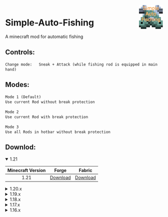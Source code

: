 <img src="https://github.com/Jan-Marvin/simple-auto-fishing/blob/fabric-latest/src/client/resources/assets/simpleautofishing/icon.png" align="right" width="15%" />

# Simple-Auto-Fishing

A minecraft mod for automatic fishing

## Controls:
```
Change mode:   Sneak + Attack (while fishing rod is equipped in main hand)
```
## Modes:
```
Mode 1 (Default)
Use current Rod without break protection

Mode 2
Use current Rod with break protection

Mode 3
Use all Rods in hotbar without break protection 
```
## Downlod:

<details open>
  <summary>1.21</summary>
  
| Minecraft Version  | Forge | Fabric |
| :----: | :----: | :----: |
| 1.21  | [Download](https://github.com/Jan-Marvin/simple-auto-fishing/releases/download/forge-v1.6.0/simpleautofishing-1.6.0.jar)  | [Download](https://github.com/Jan-Marvin/simple-auto-fishing/releases/download/fabric-v1.6.0/simpleautofishing-1.6.0.jar)  |
</details>

<details>
  <summary>1.20.x</summary>
  
| Minecraft Version  | Forge | Fabric |
| :----: | :----: | :----: |
| 1.20.6  |  | [Download](https://github.com/Jan-Marvin/simple-auto-fishing/releases/download/fabric-v1.5.6/simpleautofishing-1.5.6.jar)  |
| 1.20.5  |  | [Download](https://github.com/Jan-Marvin/simple-auto-fishing/releases/download/fabric-v1.5.5/simpleautofishing-1.5.5.jar)  |
| 1.20.4  | [Download](https://github.com/Jan-Marvin/simple-auto-fishing/releases/download/forge-v1.5.4/simpleautofishing-1.5.4.jar) | [Download](https://github.com/Jan-Marvin/simple-auto-fishing/releases/download/fabric-v1.5.4/simpleautofishing-1.5.4.jar)  |
| 1.20.3  | [Download](https://github.com/Jan-Marvin/simple-auto-fishing/releases/download/forge-v1.5.3/simpleautofishing-1.5.3.jar) | [Download](https://github.com/Jan-Marvin/simple-auto-fishing/releases/download/fabric-v1.5.3/simpleautofishing-1.5.3.jar)  |
| 1.20.2  | [Download](https://github.com/Jan-Marvin/simple-auto-fishing/releases/download/forge-v1.5.2/simpleautofishing-1.5.2.jar) | [Download](https://github.com/Jan-Marvin/simple-auto-fishing/releases/download/fabric-v1.5.2/simpleautofishing-fabric-1.5.2.jar)  |
| 1.20.1  | [Download](https://github.com/Jan-Marvin/simple-auto-fishing/releases/download/forge-v1.5.1/simpleautofishing-1.5.1.jar)  | [Download](https://github.com/Jan-Marvin/simple-auto-fishing/releases/download/fabric-v1.5.1/simpleautofishing-fabric-1.5.1.jar)  |
| 1.20  | [Download](https://github.com/Jan-Marvin/simple-auto-fishing/releases/download/forge-v1.5.0/simpleautofishing-1.5.0.jar)  | [Download](https://github.com/Jan-Marvin/simple-auto-fishing/releases/download/fabric-v1.5.0/simpleautofishing-fabric-1.5.0.jar)  |
</details>

<details>
  <summary>1.19.x</summary>
  
| Minecraft Version  | Forge | Fabric |
| :----: | :----: | :----: |
| 1.19  | [Download](https://github.com/Jan-Marvin/simple-auto-fishing/releases/download/forge-v1.3.0/simpleautofishing-forge-1.3.0.jar)  | [Download](https://github.com/Jan-Marvin/simple-auto-fishing/releases/download/fabric-v1.3.0/simpleautofishing-fabric-1.3.0.jar)  |
| 1.19.1  |  [Download](https://github.com/Jan-Marvin/simple-auto-fishing/releases/download/forge-v1.4.0/simpleautofishing-forge-1.4.0.jar) | [Download](https://github.com/Jan-Marvin/simple-auto-fishing/releases/download/fabric-v1.4.0/simpleautofishing-fabric-1.4.0.jar)  |
| 1.19.2  |  [Download](https://github.com/Jan-Marvin/simple-auto-fishing/releases/download/forge-v1.4.1/simpleautofishing-forge-1.4.1.jar) | [Download](https://github.com/Jan-Marvin/simple-auto-fishing/releases/download/fabric-v1.4.1/simpleautofishing-fabric-1.4.1.jar)  |
| 1.19.3  | [Download](https://github.com/Jan-Marvin/simple-auto-fishing/releases/download/forge-v1.4.2/simpleautofishing-forge-1.4.2.jar)  | [Download](https://github.com/Jan-Marvin/simple-auto-fishing/releases/download/fabric-v1.4.2/simpleautofishing-fabric-1.4.2.jar)  |
| 1.19.4  | [Download](https://github.com/Jan-Marvin/simple-auto-fishing/releases/download/forge-v1.4.3/simpleautofishing-forge-1.4.3.jar)  | [Download](https://github.com/Jan-Marvin/simple-auto-fishing/releases/download/fabric-v1.4.3/simpleautofishing-fabric-1.4.3.jar)  |
</details>

<details>
  <summary>1.18.x</summary>
  
| Minecraft Version  | Forge | Fabric |
| :----: | :----: | :----: |
| 1.18.2  | [Download](https://github.com/Jan-Marvin/simple-auto-fishing/releases/download/forge-v1.2.2/simpleautofishing-forge-1.2.2.jar) | [Download](https://github.com/Jan-Marvin/simple-auto-fishing/releases/download/fabric-v1.2.2/simpleautofishing-fabric-1.2.2.jar)  |
| 1.18.1  | [Download](https://github.com/Jan-Marvin/simple-auto-fishing/releases/download/forge-v1.2.1/simpleautofishing-forge-1.2.1.jar)  | [Download](https://github.com/Jan-Marvin/simple-auto-fishing/releases/download/fabric-v1.2.1/simpleautofishing-fabric-1.2.1.jar)  |
| 1.18  | [Download](https://github.com/Jan-Marvin/simple-auto-fishing/releases/download/forge-v1.2.0/simpleautofishing-forge-1.2.0.jar)  | [Download](https://github.com/Jan-Marvin/simple-auto-fishing/releases/download/fabric-v1.2.0/simpleautofishing-fabric-1.2.0.jar)  |
</details>

<details>
  <summary>1.17.x</summary>
  
| Minecraft Version  | Forge | Fabric |
| :----: | :----: | :----: |
| 1.17.1  | [Download](https://github.com/Jan-Marvin/simple-auto-fishing/releases/download/forge-v1.1.0/simpleautofishing-forge-1.1.0.jar)  | [Download](https://github.com/Jan-Marvin/simple-auto-fishing/releases/download/fabric-v1.1.1/simpleautofishing-fabric-1.1.1.jar)  |
| 1.17  |   | [Download](https://github.com/Jan-Marvin/simple-auto-fishing/releases/download/fabric-v1.1.0/simpleautofishing-fabric-1.1.0.jar)  |
</details>

<details>
  <summary>1.16.x</summary>
  
| Minecraft Version  | Forge | Fabric |
| :----: | :----: | :----: |
| 1.16.5  | [Download](https://github.com/Jan-Marvin/simple-auto-fishing/releases/download/forge-v1.0.6/simpleautofishing-forge-1.0.6.jar)  | [Download](https://github.com/Jan-Marvin/simple-auto-fishing/releases/download/fabric-v1.0.5/simpleautofishing-fabric-1.0.5.jar)  |
| 1.16.4  | [Download](https://github.com/Jan-Marvin/simple-auto-fishing/releases/download/forge-v1.0.5/simpleautofishing-forge-1.0.5.jar)  | [Download](https://github.com/Jan-Marvin/simple-auto-fishing/releases/download/fabric-v1.0.4/simpleautofishing-fabric-1.0.4.jar)  |
| 1.16.3  | [Download](https://github.com/Jan-Marvin/simple-auto-fishing/releases/download/forge-v1.0.2/simpleautofishing-forge-1.0.2.jar)  | [Download](https://github.com/Jan-Marvin/simple-auto-fishing/releases/download/fabric-v1.0.2/simpleautofishing-fabric-1.0.2.jar)  |
| 1.16.2  | [Download](https://github.com/Jan-Marvin/simple-auto-fishing/releases/download/forge-v1.0.1/simpleautofishing-forge-1.0.1.jar)  | [Download](https://github.com/Jan-Marvin/simple-auto-fishing/releases/download/fabric-v1.0.1/simpleautofishing-fabric-1.0.1.jar)  |
</details>
